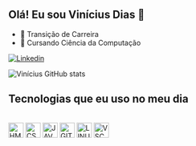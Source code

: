 ## Olá! Eu sou Vinícius Dias 👋 

- 🔭 Transição de Carreira
- 🌱 Cursando Ciência da Computação


[![Linkedin](https://img.shields.io/badge/LinkedIn-0077B5?style=for-the-badge&logo=linkedin&logoColor=white)](https://www.linkedin.com/in/vinícius-dias-895245178)

![Vinícius GitHub stats](https://github-readme-stats.vercel.app/api?username=oviniciusdias&show_icons=true&theme=dracula)


## Tecnologias que eu uso no meu dia


<div style="display: inline_block"><br>
<img align="center" alt="HMTL" height="30" widht="40" src="https://cdn.jsdelivr.net/gh/devicons/devicon/icons/html5/html5-original.svg">
<img align="center" alt="CSS" height="30" widht="40" src="https://cdn.jsdelivr.net/gh/devicons/devicon/icons/css3/css3-original.svg">
<img align="center" alt="JAVASCRIPT" height="30" widht="40" src="https://cdn.jsdelivr.net/gh/devicons/devicon/icons/javascript/javascript-original.svg">
<img align="center" alt="GIT" height="30" widht="40" src="https://cdn.jsdelivr.net/gh/devicons/devicon/icons/git/git-original.svg">
<img align="center" alt="LINUX" height="30" widht="40" src="https://cdn.jsdelivr.net/gh/devicons/devicon/icons/linux/linux-original.svg">
<img align="center" alt="VSCODE" height="30" widht="40" src="https://cdn.jsdelivr.net/gh/devicons/devicon/icons/vscode/vscode-original.svg">
</div>
